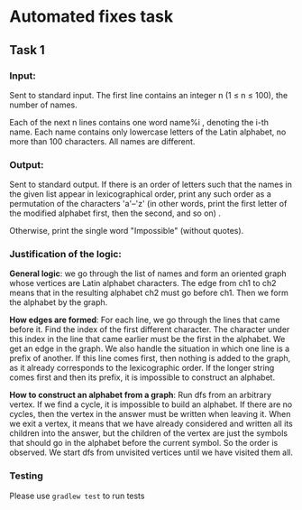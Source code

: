 # Automated fixes task

## Task 1

### Input:

Sent to standard input. The first line contains an integer n (1 ≤ n ≤ 100), the number of names.

Each of the next n lines contains one word name%i , denoting the i-th name. Each name contains only lowercase letters of the Latin alphabet, no more than 100 characters. All names are different.

### Output:

Sent to standard output.
If there is an order of letters such that the names in the given list appear in lexicographical order, print any such order as a permutation of the characters 'a'–'z' (in other words, print the first letter of the modified alphabet first, then the second, and so on) .

Otherwise, print the single word "Impossible" (without quotes).

### Justification of the logic:

**General logic**: we go through the list of names and form an oriented graph whose vertices are Latin alphabet characters.
The edge from ch1 to ch2 means that in the resulting alphabet ch2 must go before ch1. Then we form the alphabet by the graph.

**How edges are formed**: For each line, we go through the lines that came before it. Find the index of the first different character. The character under this index in the line that came earlier must be the first in the alphabet. We get an edge in the graph. We also handle the situation in which one line is a prefix of another. If this line comes first, then nothing is added to the graph, as it already corresponds to the lexicographic order. 
If the longer string comes first and then its prefix, it is impossible to construct an alphabet.

**How to construct an alphabet from a graph**: Run dfs from an arbitrary vertex. If we find a cycle, it is impossible to build an alphabet. If there are no cycles, then the vertex in the answer must be written when leaving it. When we exit a vertex, it means that we have already considered and written all its children into the answer, but the children of the vertex are just the symbols that should go in the alphabet before the current symbol. So the order is observed. 
We start dfs from unvisited vertices until we have visited them all.

### Testing

Please use `gradlew test` to run tests
